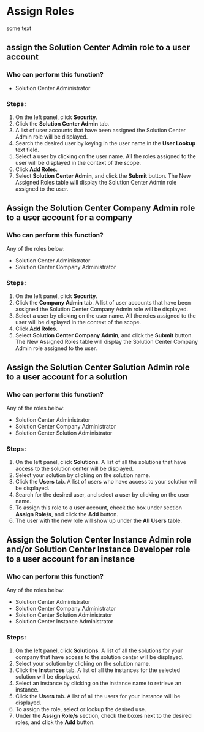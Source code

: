 # Assign Roles
some text

## assign the Solution Center Admin role to a user account
### Who can perform this function?
* Solution Center Administrator

### Steps:
1. On the left panel, click **Security**.
2. Click the **Solution Center Admin** tab.
3. A list of user accounts that have been assigned the Solution Center Admin role will be displayed.
4. Search the desired user by keying in the user name in the **User Lookup** text field.
5. Select a user by clicking on the user name. All the roles assigned to the user will be displayed in the context of the scope.
4. Click **Add Roles**.
5. Select **Solution Center Admin**, and click the **Submit** button. The New Assigned Roles table will display the Solution Center Admin role assigned to the user.

## Assign the Solution Center Company Admin role to a user account for a company
### Who can perform this function?
Any of the roles below:
* Solution Center Administrator
* Solution Center Company Administrator

### Steps:
1. On the left panel, click **Security**.
2. Click the **Company Admin** tab. A list of user accounts that have been assigned the Solution Center Company Admin role will be displayed.
2. Select a user by clicking on the user name. All the roles assigned to the user will be displayed in the context of the scope.
3. Click **Add Roles**.
4. Select **Solution Center Company Admin**, and click the **Submit** button. The New Assigned Roles table will display the Solution Center Company Admin role assigned to the user.

## Assign the Solution Center Solution Admin role to a user account for a solution
### Who can perform this function?
Any of the roles below:
* Solution Center Administrator
* Solution Center Company Administrator
* Solution Center Solution Administrator

### Steps:
1. On the left panel, click **Solutions**. A list of all the solutions that have access to the solution center will be displayed.
2. Select your solution by clicking on the solution name.
3. Click the **Users** tab. A list of users who have access to your solution will be displayed.
4. Search for the desired user, and select a user by clicking on the user name.
4. To assign this role to a user account, check the box under section **Assign Role/s**, and click the **Add** button.
5. The user with the new role will show up under the **All Users** table.

## Assign the Solution Center Instance Admin role and/or Solution Center Instance Developer role to a user account for an instance
### Who can perform this function?
Any of the roles below:
* Solution Center Administrator
* Solution Center Company Administrator
* Solution Center Solution Administrator
* Solution Center Instance Administrator

### Steps:
1. On the left panel, click **Solutions**. A list of all the solutions for your company that have access to the solution center will be displayed.
2. Select your solution by clicking on the solution name.
3. Click the **Instances** tab. A list of all the instances for the selected solution will be displayed.
4. Select an instance by clicking on the instance name to retrieve an instance.
5. Click the **Users** tab. A list of all the users for your instance will be displayed.
6. To assign the role, select or lookup the desired use.
7. Under the **Assign Role/s** section, check the boxes next to the desired roles, and click the **Add** button.
